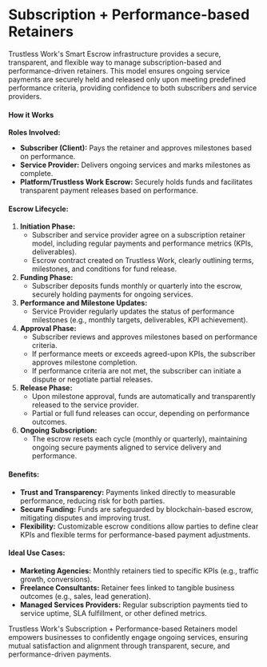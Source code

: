 # Subscription + Performance-based Retainers

Trustless Work's Smart Escrow infrastructure provides a secure, transparent, and flexible way to manage subscription-based and performance-driven retainers. This model ensures ongoing service payments are securely held and released only upon meeting predefined performance criteria, providing confidence to both subscribers and service providers.

#### How it Works

**Roles Involved:**

* **Subscriber (Client):** Pays the retainer and approves milestones based on performance.
* **Service Provider:** Delivers ongoing services and marks milestones as complete.
* **Platform/Trustless Work Escrow:** Securely holds funds and facilitates transparent payment releases based on performance.

#### Escrow Lifecycle:

1. **Initiation Phase:**
   * Subscriber and service provider agree on a subscription retainer model, including regular payments and performance metrics (KPIs, deliverables).
   * Escrow contract created on Trustless Work, clearly outlining terms, milestones, and conditions for fund release.
2. **Funding Phase:**
   * Subscriber deposits funds monthly or quarterly into the escrow, securely holding payments for ongoing services.
3. **Performance and Milestone Updates:**
   * Service Provider regularly updates the status of performance milestones (e.g., monthly targets, deliverables, KPI achievement).
4. **Approval Phase:**
   * Subscriber reviews and approves milestones based on performance criteria.
   * If performance meets or exceeds agreed-upon KPIs, the subscriber approves milestone completion.
   * If performance criteria are not met, the subscriber can initiate a dispute or negotiate partial releases.
5. **Release Phase:**
   * Upon milestone approval, funds are automatically and transparently released to the service provider.
   * Partial or full fund releases can occur, depending on performance outcomes.
6. **Ongoing Subscription:**
   * The escrow resets each cycle (monthly or quarterly), maintaining ongoing secure payments aligned to service delivery and performance.

#### Benefits:

* **Trust and Transparency:** Payments linked directly to measurable performance, reducing risk for both parties.
* **Secure Funding:** Funds are safeguarded by blockchain-based escrow, mitigating disputes and improving trust.
* **Flexibility:** Customizable escrow conditions allow parties to define clear KPIs and flexible terms for performance-based payment adjustments.

#### Ideal Use Cases:

* **Marketing Agencies:** Monthly retainers tied to specific KPIs (e.g., traffic growth, conversions).
* **Freelance Consultants:** Retainer fees linked to tangible business outcomes (e.g., sales, lead generation).
* **Managed Services Providers:** Regular subscription payments tied to service uptime, SLA fulfillment, or other defined metrics.

Trustless Work's Subscription + Performance-based Retainers model empowers businesses to confidently engage ongoing services, ensuring mutual satisfaction and alignment through transparent, secure, and performance-driven payments.
